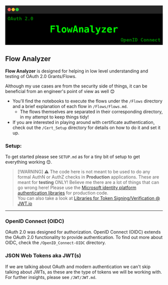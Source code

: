 ![FlowAnalyzer](FlowAnalyzer.png)
## Flow Analyzer
**Flow Analyzer** is designed for helping in low level understanding and testing of OAuth 2.0 Grants/Flows.

Although my use cases are from the security side of things, it can be beneficial from an engineer's point of view as well 😊     
- You'll find the notebooks to execute the flows under the `/Flows` directory and a brief explanation of each flow in `/Flows/Flows.md`.
    - The flows themselves are separated in their corresponding directory, in my attempt to keep things tidy!
- If you are interested in playing around with certificate authentication, check out the `/Cert_Setup` directory for details on how to do it and set it up.
  
### Setup:
To get started please see `SETUP.md` as for a tiny bit of setup to get everything working 😊.
    
> [!WARNING] ⚠ The code here is not meant to be used to do any formal AuthN or AuthZ checks in **Production** applications. These are meant for **testing** ONLY! Believe me there are a lot of things that can go wrong here!
> Please use the [Microsoft identity platform authentication libraries](https://learn.microsoft.com/en-us/entra/identity-platform/reference-v2-libraries) for production code.  
> You can also take a look at [Libraries for Token Signing/Verification @ JWT.io](https://jwt.io/libraries)

---     
### OpenID Connect (OIDC)
OAuth 2.0 was designed for authorization. OpenID Connect (OIDC) extends the OAuth 2.0 functionality to provide authentication. To find out more about OIDC, check the `/OpenID_Connect-OIDC` directory.

### JSON Web Tokens aka JWT(s) 
If we are talking about OAuth and modern authentication we can't skip talking about JWTs, as these are the type of tokens we will be working with.
For further insights, please see `/JWT/JWT.md`.


